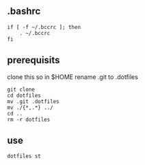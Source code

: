 ## .bashrc
    if [ -f ~/.bccrc ]; then
        . ~/.bccrc
    fi

## prerequisits
clone this so in $HOME rename .git to .dotfiles

    git clone
    cd dotfiles
    mv .git .dotfiles
    mv ./{*,.*} ../
    cd ..
    rm -r dotfiles

## use
    dotfiles st
